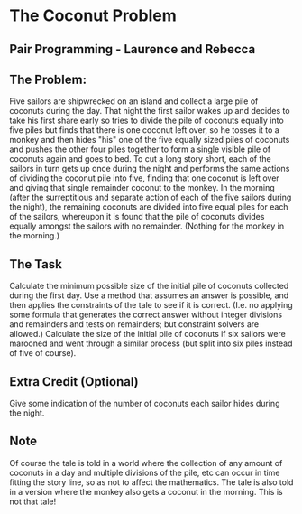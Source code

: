 # The Coconut Problem

## Pair Programming - Laurence and Rebecca

## The Problem:

Five sailors are shipwrecked on an island and collect a large pile of coconuts during the day. That night the first sailor wakes up and decides to take his first share early
so tries to divide the pile of coconuts equally into five piles but finds that there is one coconut left over, so he tosses it to a monkey and then hides "his" one of the five equally
sized piles of coconuts and pushes the other four piles together to form a single visible pile of coconuts again and goes to bed. To cut a long story short, each of the sailors in
turn gets up once during the night and performs the same actions of dividing the coconut pile into five, finding that one coconut is left over and giving that single remainder
coconut to the monkey. In the morning (after the surreptitious and separate action of each of the five sailors during the night), the remaining coconuts are divided into five
equal piles for each of the sailors, whereupon it is found that the pile of coconuts divides equally amongst the sailors with no remainder. (Nothing for the monkey in the morning.)

## The Task

Calculate the minimum possible size of the initial pile of coconuts collected during the first day. Use a method that assumes an answer is possible, and then applies the constraints
of the tale to see if it is correct. (I.e. no applying some formula that generates the correct answer without integer divisions and remainders and tests on remainders; but constraint solvers are allowed.)
Calculate the size of the initial pile of coconuts if six sailors were marooned and went through a similar process (but split into six piles instead of five of course).

## Extra Credit (Optional)

Give some indication of the number of coconuts each sailor hides during the night.

## Note

Of course the tale is told in a world where the collection of any amount of coconuts in a day and multiple divisions of the pile, etc can occur in time fitting the story line,
so as not to affect the mathematics. The tale is also told in a version where the monkey also gets a coconut in the morning. This is not that tale!
